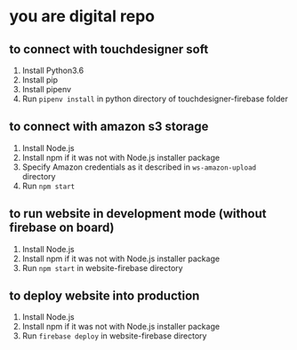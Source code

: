 you are digital repo
====================

to connect with touchdesigner soft
----------------------------------

1. Install Python3.6
2. Install pip
3. Install pipenv
4. Run `pipenv install` in python directory of touchdesigner-firebase folder

to connect with amazon s3 storage
---------------------------------

1. Install Node.js
2. Install npm if it was not with Node.js installer package
3. Specify Amazon credentials as it described in `ws-amazon-upload` directory
4. Run `npm start`

to run website in development mode (without firebase on board)
--------------------------------------------------------------

1. Install Node.js
2. Install npm if it was not with Node.js installer package
3. Run `npm start` in website-firebase directory

to deploy website into production
---------------------------------

1. Install Node.js
2. Install npm if it was not with Node.js installer package
3. Run `firebase deploy` in website-firebase directory
